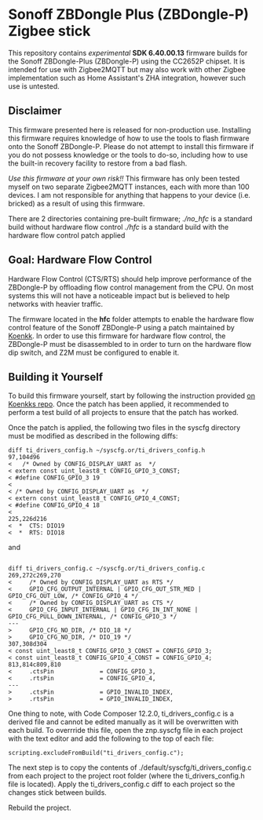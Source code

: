 # Sonoff ZBDongle Plus (ZBDongle-P) Zigbee stick
This repository contains *experimental* **SDK 6.40.00.13** firmware builds for the Sonoff ZBDongle-Plus (ZBDongle-P) using the CC2652P chipset.  It is intended for use with Zigbee2MQTT but may also work with other Zigbee implementation such as Home Assistant's ZHA integration, however such use is untested.
  
## Disclaimer

This firmware presented here is released for non-production use. Installing this firmware requires knowledge of how to use the tools to flash firmware onto the Sonoff ZBDongle-P.  Please do not attempt to install this firmware if you do not possess knowledge or the tools to do-so, including how to use the built-in recovery facility to restore from a bad flash.

*Use this firmware at your own risk!!* This firmware has only been tested myself on two separate Zigbee2MQTT instances, each with more than 100 devices.  I am not responsible for anything that happens to your device (i.e. bricked) as a result of using this firmware.

There are 2 directories containing pre-built firmware;
*./no_hfc* is a standard build without hardware flow control
*./hfc* is a standard build with the hardware flow control patch applied

## Goal: Hardware Flow Control

Hardware Flow Control (CTS/RTS) should help improve performance of the ZBDongle-P by offloading flow control management from the CPU. On most systems this will not have a noticeable impact but is believed to help networks with heavier traffic.

The firmware located in the **hfc** folder attempts to enable the hardware flow control feature of the Sonoff ZBDongle-P using a patch maintained by [Koenkk](https://github.com/Koenkk/Z-Stack-firmware/blob/develop/coordinator/Z-Stack_3.x.0/). In order to use this firmware for hardware flow control, the ZBDongle-P must be disassembled to in order to turn on the hardware flow dip switch, and Z2M must be configured to enable it.


## Building it Yourself

To build this firmware yourself, start by following the instruction provided [on Koenkks repo](https://github.com/Koenkk/Z-Stack-firmware/blob/develop/coordinator/Z-Stack_3.x.0/COMPILE.md).  Once the patch has been applied, it recommended to perform a test build of all projects to ensure that the patch has worked.

Once the patch is applied, the following two files in the syscfg directory must be modified as described in the following diffs:

```
diff ti_drivers_config.h ~/syscfg.or/ti_drivers_config.h 
97,104d96
<   /* Owned by CONFIG_DISPLAY_UART as  */
< extern const uint_least8_t CONFIG_GPIO_3_CONST;
< #define CONFIG_GPIO_3 19
< 
< /* Owned by CONFIG_DISPLAY_UART as  */
< extern const uint_least8_t CONFIG_GPIO_4_CONST;
< #define CONFIG_GPIO_4 18
< 
225,226d216
<  *  CTS: DIO19
<  *  RTS: DIO18
```

and
```

diff ti_drivers_config.c ~/syscfg.or/ti_drivers_config.c
269,272c269,270
<     /* Owned by CONFIG_DISPLAY_UART as RTS */
<     GPIO_CFG_OUTPUT_INTERNAL | GPIO_CFG_OUT_STR_MED | GPIO_CFG_OUT_LOW, /* CONFIG_GPIO_4 */
<     /* Owned by CONFIG_DISPLAY_UART as CTS */
<     GPIO_CFG_INPUT_INTERNAL | GPIO_CFG_IN_INT_NONE | GPIO_CFG_PULL_DOWN_INTERNAL, /* CONFIG_GPIO_3 */
---
>     GPIO_CFG_NO_DIR, /* DIO_18 */
>     GPIO_CFG_NO_DIR, /* DIO_19 */
307,308d304
< const uint_least8_t CONFIG_GPIO_3_CONST = CONFIG_GPIO_3;
< const uint_least8_t CONFIG_GPIO_4_CONST = CONFIG_GPIO_4;
813,814c809,810
<     .ctsPin             = CONFIG_GPIO_3,
<     .rtsPin             = CONFIG_GPIO_4,
---
>     .ctsPin             = GPIO_INVALID_INDEX,
>     .rtsPin             = GPIO_INVALID_INDEX,
```

One thing to note, with Code Composer 12.2.0, ti_drivers_config.c is a derived file and cannot be edited manually as it will be overwritten with each build.  To overrride this file, open the znp.syscfg file in each project with the text editor and add the following to the top of each file:
```
scripting.excludeFromBuild("ti_drivers_config.c");
```
The next step is to copy the contents of ./default/syscfg/ti_drivers_config.c from each project to the project root folder (where the ti_drivers_config.h file is located).  Apply the ti_drivers_config.c diff to each project so the changes stick between builds.

Rebuild the project.

